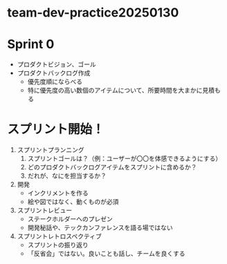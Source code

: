 # team-dev-practice20250130

# Sprint 0
* プロダクトビジョン、ゴール
* プロダクトバックログ作成
  * 優先度順にならべる
  * 特に優先度の高い数個のアイテムについて、所要時間を大まかに見積もる
 
# スプリント開始！
1. スプリントプランニング
    1. スプリントゴールは？（例：ユーザーが〇〇を体感できるようにする）
    3. どのプロダクトバックログアイテムをスプリントに含めるか？
    4. だれが、なにを担当するか？
2. 開発
    * インクリメントを作る
    * 絵や図ではなく、動くものが必須 
3. スプリントレビュー
    * ステークホルダーへのプレゼン
    * 開発秘話や、テックカンファレンスを語る場ではない
4. スプリントレトロスペクティブ
    * スプリントの振り返り
    * 「反省会」ではない。良いことも話し、チームを良くする 

